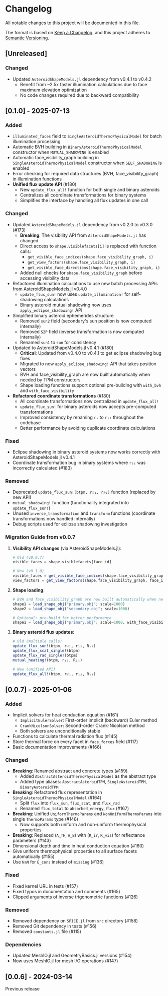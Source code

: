# Changelog

All notable changes to this project will be documented in this file.

The format is based on [Keep a Changelog](https://keepachangelog.com/en/1.0.0/),
and this project adheres to [Semantic Versioning](https://semver.org/spec/v2.0.0.html).

## [Unreleased]

### Changed
- Updated `AsteroidShapeModels.jl` dependency from v0.4.1 to v0.4.2
  - Benefit from ~2.5x faster illumination calculations due to face maximum elevation optimization
  - No code changes required due to backward compatibility

## [0.1.0] - 2025-07-13

### Added
- `illuminated_faces` field to `SingleAsteroidThermoPhysicalModel` for batch illumination processing
- Automatic BVH building in `BinaryAsteroidThermoPhysicalModel` constructor when `MUTUAL_SHADOWING` is enabled
- Automatic face_visibility_graph building in `SingleAsteroidThermoPhysicalModel` constructor when `SELF_SHADOWING` is enabled
- Error checking for required data structures (BVH, face_visibility_graph) in illumination functions
- **Unified flux update API** (#180)
  - New `update_flux_all!` function for both single and binary asteroids
  - Centralizes all coordinate transformations for binary systems
  - Simplifies the interface by handling all flux updates in one call

### Changed
- Updated `AsteroidShapeModels.jl` dependency from v0.2.0 to v0.3.0 (#173)
  - **Breaking**: The visibility API from `AsteroidShapeModels.jl` has changed
  - Direct access to `shape.visiblefacets[i]` is replaced with function calls:
    - `get_visible_face_indices(shape.face_visibility_graph, i)`
    - `get_view_factors(shape.face_visibility_graph, i)`
    - `get_visible_face_directions(shape.face_visibility_graph, i)`
  - Added null checks for `shape.face_visibility_graph` before accessing visibility data
- Refactored illumination calculations to use new batch processing APIs from AsteroidShapeModels.jl v0.4.0
  - `update_flux_sun!` now uses `update_illumination!` for self-shadowing calculations
  - Binary asteroid mutual shadowing now uses `apply_eclipse_shadowing!` API
- Simplified binary asteroid ephemerides structure
  - Removed `sun2` field (secondary's sun position is now computed internally)
  - Removed `S2P` field (inverse transformation is now computed internally)
  - Renamed `sun1` to `sun` for consistency
- Updated to AsteroidShapeModels.jl v0.4.1 (#180)
  - **Critical**: Updated from v0.4.0 to v0.4.1 to get eclipse shadowing bug fixes
  - Migrated to new `apply_eclipse_shadowing!` API that takes position vectors
  - BVH and face_visibility_graph are now built automatically when needed by TPM constructors
  - Shape loading functions support optional pre-building with `with_bvh` and `with_face_visibility`
- **Refactored coordinate transformations** (#180)
  - All coordinate transformations now centralized in `update_flux_all!`
  - `update_flux_sun!` for binary asteroids now accepts pre-computed transformations
  - Improved consistency by renaming `rₛ` to `r₁₂` throughout the codebase
  - Better performance by avoiding duplicate coordinate calculations

### Fixed
- Eclipse shadowing in binary asteroid systems now works correctly with AsteroidShapeModels.jl v0.4.1
- Coordinate transformation bug in binary systems where `r₂₁` was incorrectly calculated (#183)

### Removed
- Deprecated `update_flux_sun!(btpm, r☉₁, r☉₂)` function (replaced by new API)
- `mutual_shadowing!` function (functionality integrated into `update_flux_sun!`)
- Unused `inverse_transformation` and `transform` functions (coordinate transformations now handled internally)
- Debug scripts used for eclipse shadowing investigation

### Migration Guide from v0.0.7

1. **Visibility API changes** (via AsteroidShapeModels.jl):
   ```julia
   # Old (v0.0.7)
   visible_faces = shape.visiblefacets[face_id]
   
   # New (v0.1.0)
   visible_faces = get_visible_face_indices(shape.face_visibility_graph, face_id)
   view_factors = get_view_factors(shape.face_visibility_graph, face_id)
   ```

2. **Shape loading**:
   ```julia
   # BVH and face_visibility_graph are now built automatically when needed
   shape1 = load_shape_obj("primary.obj"; scale=1000)
   shape2 = load_shape_obj("secondary.obj"; scale=1000)
   
   # Optional: pre-build for better performance
   shape1 = load_shape_obj("primary.obj"; scale=1000, with_face_visibility=true, with_bvh=true)
   ```

3. **Binary asteroid flux updates**:
   ```julia
   # Old (multiple calls)
   update_flux_sun!(btpm, r☉₁, r₁₂, R₁₂)
   update_flux_scat_single!(btpm)
   update_flux_rad_single!(btpm)
   mutual_heating!(btpm, r₁₂, R₂₁)
   
   # New (unified API)
   update_flux_all!(btpm, r☉₁, r₁₂, R₁₂)
   ```

## [0.0.7] - 2025-01-06

### Added
- Implicit solvers for heat conduction equation (#161)
  - `ImplicitEulerSolver`: First-order implicit (backward) Euler method
  - `CrankNicolsonSolver`: Second-order Crank-Nicolson method
  - Both solvers are unconditionally stable
- Functions to calculate thermal radiation flux (#145)
- Store thermal force on every facet in `face_forces` field (#117)
- Basic documentation improvements (#166)

### Changed
- **Breaking**: Renamed abstract and concrete types (#159)
  - Added `AbstractAsteroidThermoPhysicalModel` as the abstract type
  - Added type aliases: `AbstractAsteroidTPM`, `SingleAsteroidTPM`, `BinaryAsteroidTPM`
- **Breaking**: Refactored flux representation in `SingleAsteroidThermoPhysicalModel` (#164)
  - Split `flux` into `flux_sun`, `flux_scat`, and `flux_rad`
  - Renamed `flux_total` to `absorbed_energy_flux` (#167)
- **Breaking**: Unified `UniformThermoParams` and `NonUniformThermoParams` into single `ThermoParams` type (#148)
  - Now supports both uniform and non-uniform thermophysical properties
- **Breaking**: Replaced (`A_TH`, `A_B`) with (`R_ir`, `R_vis`) for reflectance parameters (#143)
- Dimensional depth and time in heat conduction equation (#160)
- Give uniform thermophysical properties to all surface facets automatically (#155)
- Use `NaN` for `E_cons` instead of `missing` (#136)

### Fixed
- Fixed kernel URL in tests (#157)
- Fixed typos in documentation and comments (#165)
- Clipped arguments of inverse trigonometric functions (#126)

### Removed
- Removed dependency on `SPICE.jl` from `src` directory (#158)
- Removed Git dependency in tests (#156)
- Removed `constants.jl` file (#115)

### Dependencies
- Updated MeshIO.jl and GeometryBasics.jl versions (#154)
- Now uses MeshIO.jl for mesh I/O operations (#147)

## [0.0.6] - 2024-03-14

Previous release
